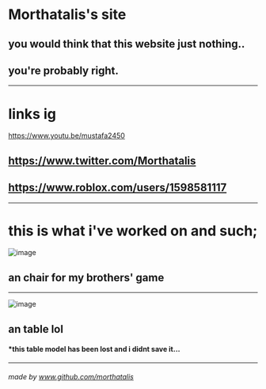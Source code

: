 # Morthatalis's site
## you would think that this website just nothing..
## you're probably right.
____
# links ig
https://www.youtu.be/mustafa2450
## https://www.twitter.com/Morthatalis
## https://www.roblox.com/users/1598581117
____
# this is what i've worked on and such;
![image](https://user-images.githubusercontent.com/123812804/215269095-15ed93df-3454-4b1d-86fd-fb9b9c3fd03d.png)
## an chair for my brothers' game
___
![image](https://cdn.discordapp.com/attachments/1032674025958281259/1068246255098142830/image.png)
## an table lol
#### *this table model has been lost and i didnt save it...
____
###### made by www.github.com/morthatalis
